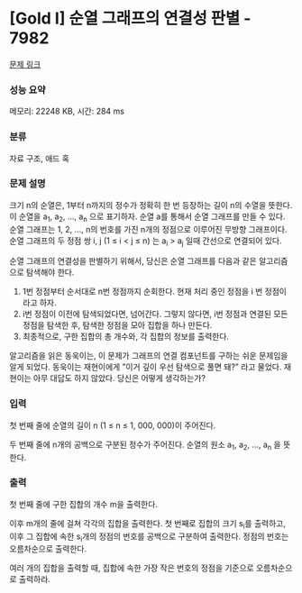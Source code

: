 # [Gold I] 순열 그래프의 연결성 판별 - 7982 

[문제 링크](https://www.acmicpc.net/problem/7982) 

### 성능 요약

메모리: 22248 KB, 시간: 284 ms

### 분류

자료 구조, 애드 혹

### 문제 설명

<p>크기 n의 순열은, 1부터 n까지의 정수가 정확히 한 번 등장하는 길이 n의 수열을 뜻한다. 이 순열을 a<sub>1</sub>, a<sub>2</sub>, ..., a<sub>n</sub> 으로 표기하자. 순열 a를 통해서 순열 그래프를 만들 수 있다. 순열 그래프는 1, 2, ..., n의 번호를 가진 n개의 정점으로 이루어진 무방향 그래프이다. 순열 그래프의 두 정점 쌍 i, j (1 ≤ i < j ≤ n) 는 a<sub>i</sub> > a<sub>j</sub> 일때 간선으로 연결되어 있다.</p>

<p>순열 그래프의 연결성을 판별하기 위해서, 당신은 순열 그래프를 다음과 같은 알고리즘으로 탐색해야 한다.</p>

<ol>
	<li>1번 정점부터 순서대로 n번 정점까지 순회한다. 현재 처리 중인 정점을 i 번 정점이라고 하자.</li>
	<li>i번 정점이 이전에 탐색되었다면, 넘어간다. 그렇지 않다면, i번 정점과 연결된 모든 정점을 탐색한 후, 탐색한 정점을 모아 집합을 하나 만든다.</li>
	<li>최종적으로, 구한 집합의 총 개수와, 각 집합의 정보를 출력한다.</li>
</ol>

<p>알고리즘을 읽은 동욱이는, 이 문제가 그래프의 연결 컴포넌트를 구하는 쉬운 문제임을 알게 되었다. 동욱이는 재현이에게 ”이거 깊이 우선 탐색으로 풀면 돼?” 라고 물었다. 재현이는 아무 대답도 하지 않았다. 당신은 어떻게 생각하는가?</p>

### 입력 

 <p>첫 번째 줄에 순열의 길이 n (1 ≤ n ≤ 1, 000, 000)이 주어진다.</p>

<p>두 번째 줄에 n개의 공백으로 구분된 정수가 주어진다. 순열의 원소 a<sub>1</sub>, a<sub>2</sub>, ..., a<sub>n</sub> 을 뜻한다.</p>

### 출력 

 <p>첫 번째 줄에 구한 집합의 개수 m을 출력한다.</p>

<p>이후 m개의 줄에 걸쳐 각각의 집합을 출력한다. 첫 번째로 집합의 크기 s<sub>i</sub>를 출력하고, 이후 그 집합에 속한 s<sub>i</sub>개의 정점의 번호를 공백으로 구분하여 출력한다. 정점의 번호는 오름차순으로 출력한다.</p>

<p>여러 개의 집합을 출력할 때, 집합에 속한 가장 작은 번호의 정점을 기준으로 오름차순으로 출력하라.</p>


